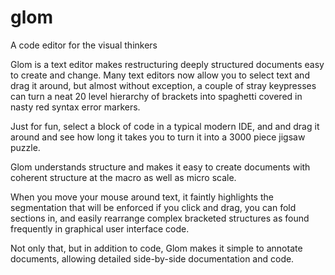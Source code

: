 # glom

A code editor for the visual thinkers

Glom is a text editor makes restructuring deeply structured documents easy to
create and change. Many text editors now allow you to select text and drag it
around, but almost without exception, a couple of stray keypresses can turn a
neat 20 level hierarchy of brackets into spaghetti covered in nasty red syntax
error markers.

Just for fun, select a block of code in a typical modern IDE, and and drag it
around and see how long it takes you to turn it into a 3000 piece jigsaw puzzle.

Glom understands structure and makes it easy to create documents with coherent
structure at the macro as well as micro scale.

When you move your mouse around text, it faintly highlights the segmentation
that will be enforced if you click and drag, you can fold sections in, and
easily rearrange complex bracketed structures as found frequently in graphical
user interface code.

Not only that, but in addition to code, Glom makes it simple to annotate 
documents, allowing detailed side-by-side documentation and code.

